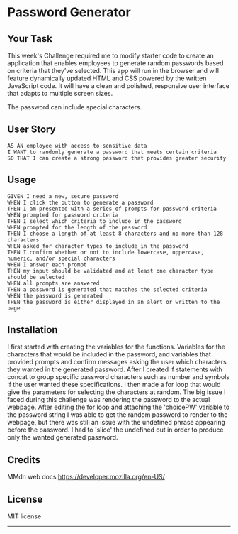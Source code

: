 # Password Generator

## Your Task

This week's Challenge required me to modify starter code to create an application that enables employees to generate random passwords based on criteria that they’ve selected. This app will run in the browser and will feature dynamically updated HTML and CSS powered by the written JavaScript code. It will have a clean and polished, responsive user interface that adapts to multiple screen sizes.

The password can include special characters.

## User Story

```
AS AN employee with access to sensitive data
I WANT to randomly generate a password that meets certain criteria
SO THAT I can create a strong password that provides greater security
```

## Usage
```
GIVEN I need a new, secure password
WHEN I click the button to generate a password
THEN I am presented with a series of prompts for password criteria
WHEN prompted for password criteria
THEN I select which criteria to include in the password
WHEN prompted for the length of the password
THEN I choose a length of at least 8 characters and no more than 128 characters
WHEN asked for character types to include in the password
THEN I confirm whether or not to include lowercase, uppercase, numeric, and/or special characters
WHEN I answer each prompt
THEN my input should be validated and at least one character type should be selected
WHEN all prompts are answered
THEN a password is generated that matches the selected criteria
WHEN the password is generated
THEN the password is either displayed in an alert or written to the page
```

## Installation

I first started with creating the variables for the functions. Variables for the characters that would be included in the password, and variables that provided prompts and confirm messages asking the user which characters they wanted in the generated password. After I created if statements with concat to group specific password characters such as number and symbols if the user wanted these specifications. I then made a for loop that would give the parameters for selecting the characters at random. The big issue I faced during this challenge was rendering the password to the actual webpage. After editing the for loop and attaching the 'choicePW' variable to the password string I was able to get the random password to render to the webpage, but there was still an issue with the undefined phrase appearing before the password. I had to 'slice' the undefined out in order to produce only the wanted generated password. 


## Credits

MMdn web docs  https://developer.mozilla.org/en-US/

## License

MIT license

---
